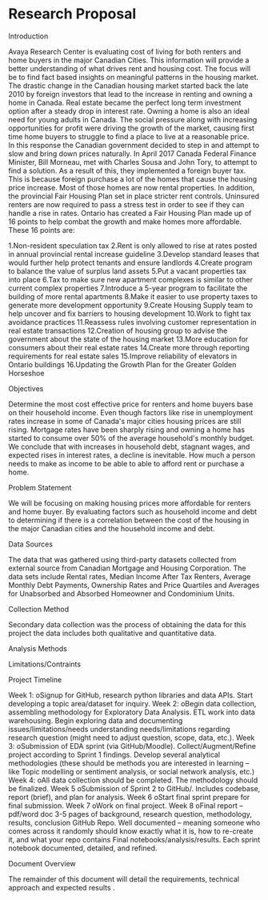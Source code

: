 # Research Proposal

Introduction

Avaya Research Center is evaluating cost of living for both renters and home buyers in the major Canadian Cities. This information will provide a better understanding of what drives rent and housing cost. The focus will be to find fact based insights on meaningful patterns in the housing market. The drastic change in the Canadian housing market started back the late 2010 by foreign investors that lead to the increase in renting and owning a home in Canada. Real estate became the perfect long term investment option after a steady drop in interest rate. Owning a home is also an ideal need for young adults in Canada. The social pressure along with increasing opportunities for profit were driving the growth of the market, causing first time home buyers to struggle to find a place to live at a reasonable price.  
In this response the Canadian government decided to step in and attempt to slow and bring down prices naturally. In April 2017 Canada Federal Finance Minister, Bill Morneau, met with Charles Sousa and John Tory, to attempt to find a solution. As a result of this, they implemented a foreign buyer tax. This is because foreign purchase a lot of the homes that cause the housing price increase. Most of those homes are now rental properties. In addition, the provincial Fair Housing Plan set in place stricter rent controls. Uninsured renters are now required to pass a stress test in order to see if they can handle a rise in rates. Ontario has created a Fair Housing Plan made up of 16 points to help combat the growth and make homes more affordable. These 16 points are:

1.Non-resident speculation tax
2.Rent is only allowed to rise at rates posted in annual provincial rental increase guideline
3.Develop standard leases that would further help protect tenants and ensure landlords
4.Create program to balance the value of surplus land assets
5.Put a vacant properties tax into place
6.Tax to make sure new apartment complexes is similar to other current complex properties
7.Introduce a 5-year program to facilitate the building of more rental apartments
8.Make it easier to use property taxes to generate more development opportunity
9.Create Housing Supply team to help uncover and fix barriers to housing development
10.Work to fight tax avoidance practices
11.Reassess rules involving customer representation in real estate transactions
12.Creation of housing group to advise the government about the state of the housing market
13.More education for consumers about their real estate rates
14.Create more through reporting requirements for real estate sales
15.Improve reliability of elevators in Ontario buildings
16.Updating the Growth Plan for the Greater Golden Horseshoe 

Objectives

Determine the most cost effective price for renters and home buyers base on their household income. Even though factors like rise in unemployment rates increase in some of Canada's major cities housing prices are still rising. Mortgage rates have been sharply rising and owning a home has started to consume over 50% of the average household's monthly budget. We conclude that with increases in household debt, stagnant wages, and expected rises in interest rates, a decline is inevitable. How much a person needs to make as income to be able to able to afford rent or purchase a home.

Problem Statement

We will be focusing on making housing prices more affordable for renters and home buyer. By evaluating factors such as household income and debt to determining if there is a correlation between the cost of the housing in the major Canadian cities and the household income and debt.

Data Sources

The data that was gathered using third-party datasets collected from external source from Canadian Mortgage and Housing Corporation. The data sets include Rental rates, Median Income After Tax Renters, Average Monthly Debt Payments, Ownership Rates and Price Quartiles and Averages for Unabsorbed and Absorbed Homeowner and Condominium Units.

Collection Method

Secondary data collection was the process of obtaining the data for this project the data includes both qualitative and quantitative data. 

Analysis Methods

Limitations/Contraints

Project Timeline

Week 1:
oSignup for GitHub, research python libraries and data APIs. Start developing a topic area/dataset for inquiry.
Week 2:
oBegin data collection, assembling methodology for Exploratory Data Analysis. ETL work into data warehousing. Begin exploring data and documenting issues/limitations/needs understanding needs/limitations regarding research question (might need to adjust question, scope, data, etc.).
Week 3:
oSubmission of EDA sprint (via GitHub/Moodle). Collect/Augment/Refine project according to Sprint 1 findings. Develop several analytical methodologies (these should be methods you are interested in learning – like Topic modelling or sentiment analysis, or social network analysis, etc.)
Week 4:
oAll data collection should be completed. The methodology should be finalized.
Week 5
oSubmission of Sprint 2 to GitHub/. Includes codebase, report (brief), and plan for analysis.
Week 6
oStart final sprint prepare for final submission.
Week 7
oWork on final project.
Week 8
oFinal report – pdf/word doc 3-5 pages of background, research question, methodology, results, conclusion GitHub Repo. Well documented – meaning someone who comes across it randomly should know exactly what it is, how to re-create it, and what your repo contains Final notebooks/analysis/results. Each sprint notebook documented, detailed, and refined.

Document Overview

The remainder of this document will detail the requirements, technical approach and expected results . 
